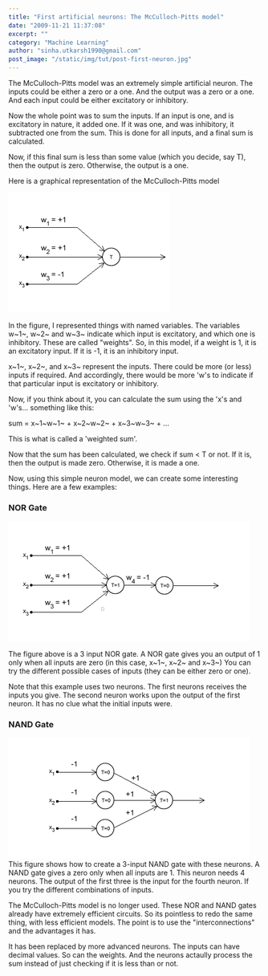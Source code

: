 ```yaml
---
title: "First artificial neurons: The McCulloch-Pitts model"
date: "2009-11-21 11:37:08"
excerpt: ""
category: "Machine Learning"
author: "sinha.utkarsh1990@gmail.com"
post_image: "/static/img/tut/post-first-neuron.jpg"
---
```

The McCulloch-Pitts model was an extremely simple artificial neuron. The inputs could be either a zero or a one. And the output was a zero or a one. And each input could be either excitatory or inhibitory. 

Now the whole point was to sum the inputs. If an input is one, and is excitatory in nature, it added one. If it was one, and was inhibitory, it subtracted one from the sum. This is done for all inputs, and a final sum is calculated.

Now, if this final sum is less than some value (which you decide, say T), then the output is zero. Otherwise, the output is a one. 

Here is a graphical representation of the McCulloch-Pitts model

![](/static/img/tut/mcculloch-pitts.gif)

In the figure, I represented things with named variables. The variables w~1~, w~2~ and w~3~ indicate which input is excitatory, and which one is inhibitory. These are called "weights". So, in this model, if a weight is 1, it is an excitatory input. If it is -1, it is an inhibitory input. 

x~1~, x~2~, and x~3~ represent the inputs. There could be more (or less) inputs if required. And accordingly, there would be more 'w's to indicate if that particular input is excitatory or inhibitory.

Now, if you think about it, you can calculate the sum using the 'x's and 'w's... something like this: 

sum = x~1~w~1~ \+ x~2~w~2~ \+ x~3~w~3~ \+ ...

This is what is called a 'weighted sum'. 

Now that the sum has been calculated, we check if sum < T or not. If it is, then the output is made zero. Otherwise, it is made a one.

Now, using this simple neuron model, we can create some interesting things. Here are a few examples: 

### NOR Gate

![](/static/img/tut/norgate.gif)

The figure above is a 3 input NOR gate. A NOR gate gives you an output of 1 only when all inputs are zero (in this case, x~1~, x~2~ and x~3~) You can try the different possible cases of inputs (they can be either zero or one).

Note that this example uses two neurons. The first neurons receives the inputs you give. The second neuron works upon the output of the first neuron. It has no clue what the initial inputs were.

### NAND Gate

![](/static/img/tut/nandgate.gif)This figure shows how to create a 3-input NAND gate with these neurons. A NAND gate gives a zero only when all inputs are 1. This neuron needs 4 neurons. The output of the first three is the input for the fourth neuron. If you try the different combinations of inputs.

The McCulloch-Pitts model is no longer used. These NOR and NAND gates already have extremely efficient circuits. So its pointless to redo the same thing, with less efficient models. The point is to use the "interconnections" and the advantages it has.

It has been replaced by more advanced neurons. The inputs can have decimal values. So can the weights. And the neurons actaully process the sum instead of just checking if it is less than or not.
